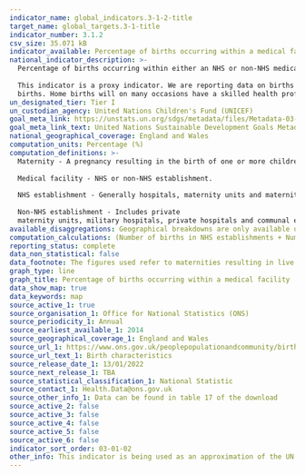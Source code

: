 ```yaml
---
indicator_name: global_indicators.3-1-2-title
target_name: global_targets.3-1-title
indicator_number: 3.1.2
csv_size: 35.071 kB
indicator_available: Percentage of births occurring within a medical facility
national_indicator_description: >-
  Percentage of births occurring within either an NHS or non-NHS medical facility, by age of mother and number of previous live born children.  
    
  This indicator is a proxy indicator. We are reporting data on births occurring within medical facilities and have not included home
  births. Home births will on many occasions have a skilled health professional present. There will be some home births which occur without a midwife but an ambulance is sent, arriving just before or soon after the birth.
un_designated_tier: Tier I
un_custodian_agency: United Nations Children's Fund (UNICEF)
goal_meta_link: https://unstats.un.org/sdgs/metadata/files/Metadata-03-01-02.pdf
goal_meta_link_text: United Nations Sustainable Development Goals Metadata (PDF 374 KB)
national_geographical_coverage: England and Wales
computation_units: Percentage (%)
computation_definitions: >-
  Maternity - A pregnancy resulting in the birth of one or more children, including stillbirths. 
    
  Medical facility - NHS or non-NHS establishment.  
    
  NHS establishment - Generally hospitals, maternity units and maternity wings.  
    
  Non-NHS establishment - Includes private
  maternity units, military hospitals, private hospitals and communal establishments.
available_disaggregations: Geographical breakdowns are only available up to and including 2016. These statistics were discontinued in 2017.
computation_calculations: (Number of births in NHS establishments + Number of births in non-NHS establishments) / Total number of births * 100
reporting_status: complete
data_non_statistical: false
data_footnote: The figures used refer to maternities resulting in live births and/or stillbirths.
graph_type: line
graph_title: Percentage of births occurring within a medical facility
data_show_map: true
data_keywords: map
source_active_1: true
source_organisation_1: Office for National Statistics (ONS)
source_periodicity_1: Annual
source_earliest_available_1: 2014
source_geographical_coverage_1: England and Wales
source_url_1: https://www.ons.gov.uk/peoplepopulationandcommunity/birthsdeathsandmarriages/livebirths/datasets/birthcharacteristicsinenglandandwales
source_url_text_1: Birth characteristics
source_release_date_1: 13/01/2022
source_next_release_1: TBA
source_statistical_classification_1: National Statistic
source_contact_1: Health.Data@ons.gov.uk
source_other_info_1: Data can be found in table 17 of the download
source_active_2: false
source_active_3: false
source_active_4: false
source_active_5: false
source_active_6: false
indicator_sort_order: 03-01-02
other_info: This indicator is being used as an approximation of the UN SDG Indicator. Where possible, we will work to identify or develop UK data to meet the global indicator specification. This indicator has been identified in collaboration with topic experts.
---
```

